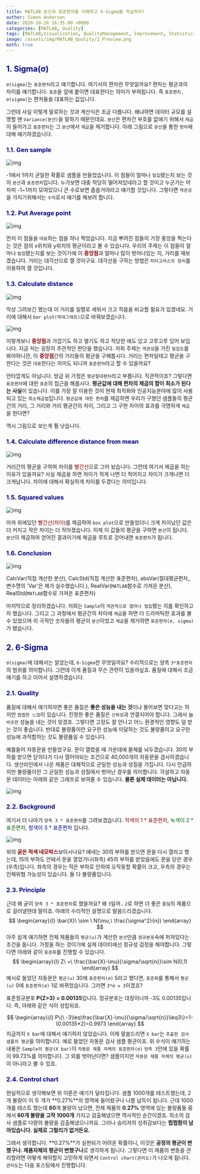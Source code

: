 ```yaml
---
title: MATLAB 분산과 표준편차를 이해하고 6-Sigma를 학습하자!
author: Simon Anderson
date: 2020-10-28 16:35:00 +0800
categories: [MATLAB, Quality]
tags: [MATLAB,Visualization, QualityManagement, Improvement, Statistics, Quality]
image: /assets/img/MATLAB_Quality/2_Preview.png
math: true
---
```


## <span style="color:darkblue">1. Sigma(σ)</span>

`σ(sigma)`는 `표준편차`라고 얘기합니다. 여기서의 편차란 무엇일까요? 편차는 평균과의 차이를 얘기합니다. `표준`을 앞에 붙이면 대표한다는 의미가 부여됩니다. 즉 `표준편차, σ(sigma)`는 편차들을 대표하는 값입니다. 

그런데 사실 이렇게 말로하는 것과 계산식은 조금 다릅니다. 왜냐하면 데이터 규모를 설명할 땐 `Variance(분산)`을 말하기 때문인데요. `분산`은 편차간 부호를 없애기 위해서 `제곱`이 들어가고 `표준편차`는 그 `분산`에서 `제곱`을 제거합니다. 아래 그림으로 `분산`을 통한 `편차`에 대해 얘기하겠습니다.

### <span style="color:darkblue">1.1. Gen sample</span>

![img](/assets/img/MATLAB_Quality/2_1.png)

-1에서 1까지 균일한 확률로 샘플을 만들었습니다. 이 점들이 얼마나 `밀집`됐는지 보는 것이 `분산`과 `표준편차`입니다. 누가보면 대충 적당히 떨어져있네라고 할 것이고 누군가는 어차피 -1~1까지 모여있으니 큰 수로보면 좁을거야라고 얘기할 것입니다. 그렇다면 `객관성`을 가지기위해서는 `수치`로서 얘기를 해보려 합니다. 

### <span style="color:darkblue">1.2. Put Average point</span>

![img](/assets/img/MATLAB_Quality/2_2.png)

먼저 이 점들을 `대표`하는 점을 하나 찍었습니다. 지금 뿌려진 점들의 가장 중앙을 찍는다는 것은 점의 x위치와 y위치의 평균이라고 볼 수 있습니다. 우리의 주제는 이 점들이 얼마나 `밀집`됐는지를 보는 것이기에 이 <span style="color:darkred">**중앙점**</span>과 얼마나 많이 벗어나있는 지, 거리를 재보겠습니다. 거리는 대각선으로 잴 것이구요. 대각선을 구하는 방법은 `피타고라스의 정리`를 이용하여 잴 것입니다.

### <span style="color:darkblue">1.3. Calculate distance</span>

![img](/assets/img/MATLAB_Quality/2_3.png)

막상 그려보긴 했는데 이 거리를 일렬로 세워서 크고 작음을 비교할 필요가 있겠네요. 거리에 대해서 `bar plot(막대그래프)`으로 바꿔보겠습니다.

![img](/assets/img/MATLAB_Quality/2_4.png)

이렇게보니 <span style="color:darkred">**중앙점**</span>과 가깝기도 하고 멀기도 하고 적당한 애도 있고 고루고루 있어 보입니다. 지금 저는 굉장히 주관적인 판단을 했습니다. 저희 주제는 `객관성`을 가진 `밀집도`를 봐야하니깐, 이 <span style="color:darkred">**중앙점**</span>간의 거리들의 평균을 구해봅시다. 거리는 편차일테고 평균을 구한다는 것은 `대표`한다는 의미도 되니까 `표준편차`라고 할 수 있을까요? 

안타깝게도 아닙니다. 방금 위 가정은 `평균절대편차`라고 부릅니다. 직관적이죠? 그렇다면 `표준편차`에 대한 `표준`의 접근을 해봅시다. **평균값에 대해 편차의 제곱의 합이 최소가 된다는 사실**이 있습니다. 이를 가장 잘 이용한 것이 현재 최적화와 인공지능분야에 많이 사용되고 있는 `최소제곱법`입니다. `평균값에 대한 편차`를 제곱하면 우리가 구했던 샘플들의 평균 간의 거리, 그 거리와 거리 평균간의 차이, 그리고 그 구한 차이의 효과를 극명하게 `제곱`을 한다면?

역시 그림으로 보는게 훨 낫습니다. 

### <span style="color:darkblue">1.4. Calculate difference distance from mean</span>

![img](/assets/img/MATLAB_Quality/2_5.png)

거리간의 평균을 구하여 차이를 <span style="color:darkred">빨간선</span>으로 그어 놨습니다. 그런데 여기서 제곱을 하는 이유가 있을까요? 사실 제곱을 하면 차이가 적게 나면 더 적어지고 차이가 크게나면 더 크게납니다. 차이에 대해서 확실하게 차이를 두겠다는 의미입니다.

### <span style="color:darkblue">1.5. Squared values</span>

![img](/assets/img/MATLAB_Quality/2_6.png)

아까 위에있던 <span style="color:darkred">빨간선(차이)</span>를 제곱하여 `box plot`으로 만들었더니 크게 차이났던 값은 더 커지고 작은 차이는 더 작아졌습니다. 이제 이 값들의 평균을 구하면 `분산`이 됩니다. `분산`이 제곱하여 얻어진 결과이기에 제곱을 루트로 걷어내면 `표준편차`가 됩니다.

### <span style="color:darkblue">1.6. Conclusion</span>

![img](/assets/img/MATLAB_Quality/2_7.png)

CalcVar(직접 계산한 분산), CalcStd(직접 계산한 표준편차), absVar(절대평균편차_변수명의 'Var'은 제가 실수했습니다.), RealVar(`MATLAB`함수로 가져온 분산), RealStd(`MATLAB`함수로 가져온 표준편차)

 마지막으로 정리하겠습니다. 저희는 `Sample`이 `객관적으로 얼마나 밀집`됐는 지를 확인하고자 했습니다. 그리고 그 과정에서 평균간의 차이에 `제곱`을 하면 더 드라마틱한 효과를 볼 수 있었으며 이 극적인 숫자들의 평균이 `분산`이었고 `제곱`을 제거하면 `표준편차(σ, sigma)`가 됐습니다.

## <span style="color:darkblue">2. 6-Sigma</span>

`σ(sigma)`에 대해서는 알았는데, `6-Sigma`란 무엇일까요?  수리적으로는 양측 `3*표준편차`의 범위를 의미합니다. 그런데 이게 품질과 무슨 관련이 있을까싶죠. 품질에 대해서 조금 얘기를 하고 이어서 설명하겠습니다.

### <span style="color:darkblue">2.1. Quality</span>

품질에 대해서 얘기하자면 좋은 품질은 **좋은 성능을 내는 것**이냐 물어보면 맞다고는 하지만 `찝찝한 느낌`이 있습니다. 진정한 좋은 품질은 `신뢰성`과 연결지어야 합니다. 그래서 늘 `비슷한` 성늘을 내는 것이 맞겠죠. 그렇다면 고장도 잘 안나고 어느 환경적인 영향도 덜 받는 것이 좋습니다. 반대로 불량품이란 요구한 성능에 미달하는 것도 불량품이고 요구한 성능에 과적합하는 것도 불량품일 수 있습니다.

예를들어 자동문을 만들었구요. 문이 열렸을 때 가운데에 물체를 놔두겠습니다. 30의 부하를 받으면 닫히다가 다시 열어야되는 조건으로 40,000개의 자동문을 검사하겠습니다. 생산라인에서 나온 제품은 대체적으로 균일한 성능과 성질을 가집니다. 다시 언급하지만 불량품이란 그 균일한 성능과 성질에서 벗어난 경우를 의미합니다. 각설하고 자동문 데이터는 아래와 같은 그래프로 보여줄 수 있습니다. **물론 실제 데이터는 아닙니다.**

![img](/assets/img/MATLAB_Quality/2_8.png)

### <span style="color:darkblue">2.2. Background</span>

여기서 더 나아가 `양측 3 * 표준편차`를 그려보겠습니다. <span style="color:darkred">적색이 1 * 표준편차</span>, <span style="color:darkgreen">녹색이 2 * 표준편차</span>, <span style="color:darkblue">청색이 3 * 표준편차</span> 입니다.

![img](/assets/img/MATLAB_Quality/2_9.png)

위의 <span style="color:darkred">**굵은 적색 네모박스**</span>보이시나요? 얘네는 30의 부하를 받으면 문을 다시 열라고 했는데, 15의 부하도 안돼서 문을 열었거나(좌측) 45의 부하를 받았음에도 문을 닫은 경우(우측)입니다.  좌측의 경우는 적은 부하로 인하여 오작동할 확률이 크고, 우측의 경우는 인체위협 가능성이 있습니다. 둘 다 불량품입니다.

### <span style="color:darkblue">2.3. Principle</span>

근데 왜 굳이 `양측 3 * 표준편차`로 했을까요? 왜 `3`일까.. `2`로 하면 더 좋은 `품질`의 제품으로 걸러낼텐데 말이죠. 아래의 수리적인 설명으로 말씀드리겠습니다.
$$
\begin{array}{l}
\bar{X}\ \sim \ N(\mu,\ \frac{\sigma^2}{n})
\end{array}
$$
아주 쉽게 얘기하면 전체 제품들의 `평균(u)`가 계산한 `분산`만큼 `정규분포`속에 퍼져있다는 조건을 둡니다. 가정을 하는 것이기에 실제 데이터에선 정규성 검정을 해야합니다. 그렇다면 아래와 같이 `표준화`를 진행할 수 있습니다.
$$
\begin{array}{l}
Z\ =\ \frac{\bar{X}-\mu}{\sigma/\sqrt{n}}\sim N(0,1)
\end{array}
$$
예시로 들었던 자동문은 `평균(u)` 30에 `표준편차(σ)` 5라고 했다면, `표준화`를 통해서 `평균(u)` 0에 `표준편차(σ)` 1로 바뀌었습니다. 그러면 `3*σ = 3`이겠죠?

표준정규분포 **P{Z>3} = 0.00135**입니다. 정규분포는 대칭이니까 -3도 0.00135입니다. 즉, 아래와 같은 식이 성립되죠.

 
$$
\begin{array}{l}
P\{\ -3\leq\frac{\bar{X}-\mu}{\sigma/\sqrt{n}}\leq3\}=1-(0.00135*2)=0.9973
\end{array}
$$
지금까지 `X bar`에 대해서 얘기하지 않았습니다. 이제 말씀드리면 `X bar`는 `추출한 검사 샘플의 평균`을 의미합니다. 예로 들었던 자동문 검사 샘플 평균이죠. 위 수식이 얘기하는 내용은 `Sample의 평균(X bar)`이 `자동문 제품 자체의 표준편차(σ)` `양측 3`안에 있을 확률이 99.73%를 의미합니다. 그 외를 벗어난다면? 샘플이지만 `자동문 제품 자체의 평균(u)`이 아니라고 볼 수 있죠.

### <span style="color:darkblue">2.4. Control chart</span>

현실적으로 생각해보면 위 이론은 얘기가 달라집니다. 샘플 1000개를 테스트했는데, 2개 불량이 이 두 개가 **0.27%**의 영역에 들어왔구나 나름 납득이 됩니다. 근데 1000개를 테스트 했는데 **60**개 불량이 났으면, 전체 제품의 **0.27%** 영역에 있는 불량품들 중에서 **60개 불량을 고작 1000개** 가지고 검출해냈으면 역사적인 순간이겠죠. 최소의 검사 샘플로 다량의 불량을 검출해냈으니까요. 그러나 승리자의 성취감보다는 **찝찝함이 남아있습니다. 실제로 그럴리가 없거든요.**

그래서 생각합니다. **0.27%**가 실현되기 어려운 확률이니, 이것은 **공정의 평균이 변했구나. 제품자체의 평균이 변했구나**로 생각하게 됩니다. 그렇다면 이 제품의 변동을 관리할려면 어떻게 해야할지 고민하게 되면서 `Control chart(관리도)`가 나오게 됩니다. `관리도`는 다음 포스팅에서 진행합니다.